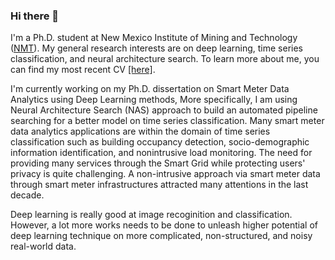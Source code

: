 ### Hi there 👋

<!--
**zhiruiluo/zhiruiluo** is a ✨ _special_ ✨ repository because its `README.md` (this file) appears on your GitHub profile.

Here are some ideas to get you started:

- 🔭 I’m currently working on ...
- 🌱 I’m currently learning ...
- 👯 I’m looking to collaborate on ...
- 🤔 I’m looking for help with ...
- 💬 Ask me about ...
- 📫 How to reach me: ...
- 😄 Pronouns: ...
- ⚡ Fun fact: ...
-->

I'm a Ph.D. student at New Mexico Institute of Mining and Technology ([NMT](www.nmt.edu)). My general research interests are on deep learning, time series classification, and neural architecture search. To learn more about me, you can find my most recent CV [[here]](https://zhiruiluo.github.io/my_cv/main_cv.pdf).

I'm currently working on my Ph.D. dissertation on Smart Meter Data Analytics using Deep Learning methods, More specifically, I am using Neural Architecture Search (NAS) approach to build an automated pipeline searching for a better model on time series classification. Many smart meter data analytics applications are within the domain of time series classification such as building occupancy detection, socio-demographic information identification, and nonintrusive load monitoring. The need for providing many services through the Smart Grid while protecting users' privacy is quite challenging. A non-intrusive approach via smart meter data through smart meter infrastructures attracted many attentions in the last decade.

Deep learning is really good at image recoginition and classification. However, a lot more works needs to be done to unleash higher potential of deep learning technique on more complicated, non-structured, and noisy real-world data.
